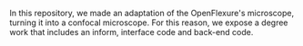In this repository, we made an adaptation of the OpenFlexure's microscope, turning it into a confocal
microscope. For this reason, we expose a degree work that includes an inform, interface code and back-end code.
